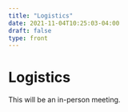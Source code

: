 ```yaml
---
title: "Logistics"
date: 2021-11-04T10:25:03-04:00
draft: false
type: front
---
```


# Logistics

This will be an in-person meeting.
